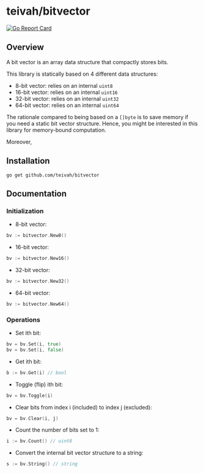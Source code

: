 # teivah/bitvector

[![Go Report Card](https://goreportcard.com/badge/github.com/teivah/bitvector)](https://goreportcard.com/report/github.com/teivah/bitvector)

## Overview

A bit vector is an array data structure that compactly stores bits.

This library is statically based on 4 different data structures:
* 8-bit vector: relies on an internal `uint8`
* 16-bit vector: relies on an internal `uint16`
* 32-bit vector: relies on an internal `uint32`
* 64-bit vector: relies on an internal `uint64`

The rationale compared to being based on a `[]byte` is to save memory if you need a static bit vector structure. Hence, you might be interested in this library for memory-bound computation.

Moreover,    

## Installation

```
go get github.com/teivah/bitvector
```

## Documentation

### Initialization

* 8-bit vector: 

```go
bv := bitvector.New8()
```

* 16-bit vector: 

```go
bv := bitvector.New16()
```

* 32-bit vector: 

```go
bv := bitvector.New32()
```

* 64-bit vector: 

```go
bv := bitvector.New64()
```

### Operations

* Set ith bit:

```go
bv = bv.Set(i, true)
bv = bv.Set(i, false)
```

* Get ith bit:

```go
b := bv.Get(i) // bool
```

* Toggle (flip) ith bit:

```go
bv = bv.Toggle(i)
```

* Clear bits from index i (included) to index j (excluded):

```go
bv = bv.Clear(i, j)
```

* Count the number of bits set to 1:

```go
i := bv.Count() // uint8
```

* Convert the internal bit vector structure to a string:

```go
s := bv.String() // string
```